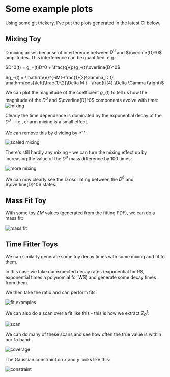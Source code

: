 Some example plots
====
Using some git trickery, I've put the plots generated in the latest CI below.

Mixing Toy
----
D mixing arises because of interference between $D^0$ and $\overline{D}^0$ amplitudes.
This interference can be quantified, e.g.:

$D^0(t) = g_+(t)D^0 + \frac{q}{p}g_-(t)\overline{D}^0$

$g_-(t) = \mathrm{e}^{-iMt-\frac{1}{2}\Gamma_D t} \mathrm{cos}\left(\frac{1}{2}\Delta M t - \frac{i}{4} \Delta \Gamma t\right)$

We can plot the magnitude of the coefficient $g_-(t)$ to tell us how the magnitude of the $D^0$ and $\overline{D}^0$
components evolve with time:
![mixing](/../example_plots/mixing.png)

Clearly the time dependence is dominated by the exponential decay of the $D^0$ - i.e., charm mixing is a small effect.

We can remove this by dividing by $e^-t$:

![scaled mixing](/../example_plots/scaled_mixing.png)

There's still hardly any mixing - we can turn the mixing effect up by increasing the value of the $D^0$ mass difference
by 100 times:

![more mixing](/../example_plots/more_mixing.png)

We can now clearly see the D oscillating between the $D^0$ and $\overline{D}^0$ states.

Mass Fit Toy
----
With some toy $\Delta M$ values (generated from the fitting PDF), we can do a mass fit:

![mass fit](/../example_plots/toy_mass_fit.png)

Time Fitter Toys
----
We can similarly generate some toy decay times with some mixing and fit to them.

In this case we take our expected decay rates (exponential for RS, exponential times a polynomial for WS)
and generate some decay times from them.

We then take the ratio and can perform fits:

![fit examples](/../example_plots/fit_examples.png)

We can also do a scan over a fit like this - this is how we extract $Z_\Omega^f$:

![scan](/../example_plots/scan.png)

We can do many of these scans and see how often the true value is within our 1$\sigma$ band:

![coverage](/../example_plots/coverage.png)

The Gaussian constraint on $x$ and $y$ looks like this:

![constraint](/../example_plots/xy_constraint.png)

